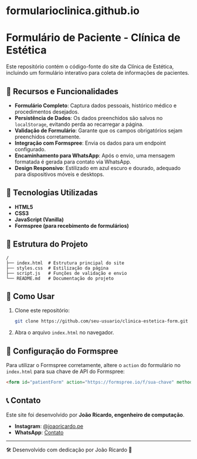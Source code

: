 # formularioclinica.github.io

# Formulário de Paciente - Clínica de Estética

Este repositório contém o código-fonte do site da Clínica de Estética, incluindo um formulário interativo para coleta de informações de pacientes.

## 📌 Recursos e Funcionalidades
- **Formulário Completo**: Captura dados pessoais, histórico médico e procedimentos desejados.
- **Persistência de Dados**: Os dados preenchidos são salvos no `localStorage`, evitando perda ao recarregar a página.
- **Validação de Formulário**: Garante que os campos obrigatórios sejam preenchidos corretamente.
- **Integração com Formspree**: Envia os dados para um endpoint configurado.
- **Encaminhamento para WhatsApp**: Após o envio, uma mensagem formatada é gerada para contato via WhatsApp.
- **Design Responsivo**: Estilizado em azul escuro e dourado, adequado para dispositivos móveis e desktops.

## 🚀 Tecnologias Utilizadas
- **HTML5**
- **CSS3**
- **JavaScript (Vanilla)**
- **Formspree (para recebimento de formulários)**

## 📂 Estrutura do Projeto
```
/
├── index.html  # Estrutura principal do site
├── styles.css  # Estilização da página
├── script.js   # Funções de validação e envio
└── README.md   # Documentação do projeto
```

## 📌 Como Usar
1. Clone este repositório:
   ```sh
   git clone https://github.com/seu-usuario/clinica-estetica-form.git
   ```
2. Abra o arquivo `index.html` no navegador.

## 📝 Configuração do Formspree
Para utilizar o Formspree corretamente, altere o `action` do formulário no `index.html` para sua chave de API do Formspree:
```html
<form id="patientForm" action="https://formspree.io/f/sua-chave" method="POST">
```

## 📞 Contato
Este site foi desenvolvido por **João Ricardo, engenheiro de computação**.
- **Instagram**: [@joaoricardo.pe](https://www.instagram.com/joaoricardo.pe)
- **WhatsApp**: [Contato](https://wa.me/)

---
🛠 Desenvolvido com dedicação por João Ricardo 🚀

